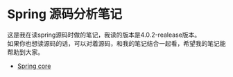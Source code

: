 # Spring  源码分析笔记

这是我在读spring源码时做的笔记，我读的版本是4.0.2-realease版本。  
如果你也想读源码的话，可以对着源码，和我的笔记结合一起看，希望我的笔记能帮助到大家。

* [Spring core](/spring-core.md)



